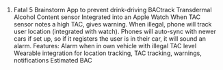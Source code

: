 1. Fatal 5 Brainstorm
	App to prevent drink-driving
		BACtrack Transdermal Alcohol Content sensor
			Integrated into an Apple Watch
			When TAC sensor notes a high TAC, gives warning. When illegal, phone will track user location (integrated with watch). Phones will auto-sync with newer cars if set up, so if it registers the user is in their car, it will sound an alarm. 
	Features:
		Alarm when in own vehicle with illegal TAC level
		Wearable integration for location tracking, TAC tracking, warnings, notifications
		Estimated BAC 
